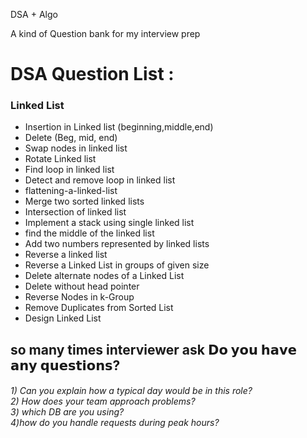 DSA + Algo

A kind of Question bank for my interview prep
<h1>DSA Question List : </h1>
<h3>Linked List </h3>
<ul>
        <li>Insertion in Linked list (beginning,middle,end)</li>
	<li>Delete (Beg, mid, end)</li>
	<li>Swap nodes in linked list </li>
	<li>Rotate Linked list </li>
	<li>Find loop in linked list </li>
	<li>Detect and remove loop in linked list </li>
	<li>flattening-a-linked-list </li>
	<li>Merge two sorted linked lists </li>
	<li>Intersection of linked list </li>
	<li>Implement a stack using single linked list</li>
	<li>find the middle of the linked list </li>
	<li>Add two numbers represented by linked lists </li>
	<li>Reverse a linked list </li>
	<li>Reverse a Linked List in groups of given size </li>
	<li>Delete alternate nodes of a Linked List </li>
	<li>Delete without head pointer </li>
	<li>Reverse Nodes in k-Group </li>
	<li>Remove Duplicates from Sorted List </li>
	<li>Design Linked List </li>
</ul>
<h2>so many times interviewer ask 𝗗𝗼 𝘆𝗼𝘂 𝗵𝗮𝘃𝗲 𝗮𝗻𝘆 𝗾𝘂𝗲𝘀𝘁𝗶𝗼𝗻𝘀? </h2>
<h6>
1) Can you explain how a typical day would be in this role? <br>
2) How does your team approach problems? <br>
3) which DB are you using?	<br>
4)how do you handle requests during peak hours?

</h6>
